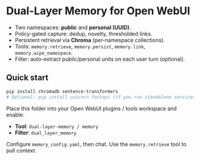 # Dual-Layer Memory for Open WebUI

- Two namespaces: **public** and **personal (UUID)**.
- Policy-gated capture: dedup, novelty, thresholded links.
- Persistent retrieval via **Chroma** (per-namespace collections).
- Tools: `memory.retrieve`, `memory.persist`, `memory.link`, `memory.wipe_namespace`.
- Filter: auto-extract public/personal units on each user turn (optional).

## Quick start

```bash
pip install chromadb sentence-transformers
# Optional: pip install uvicorn fastapi (if you run standalone services)
```

Place this folder into your Open WebUI plugins / tools workspace and enable:

* **Tool**: `dual-layer-memory / memory`
* **Filter**: `dual_layer_memory`

Configure `memory_config.yaml`, then chat. Use the `memory.retrieve` tool to pull context.
